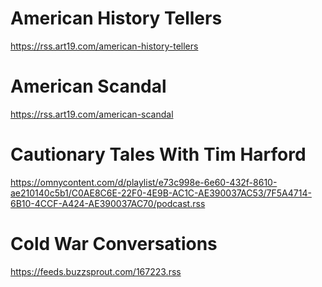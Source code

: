 # American History Tellers
https://rss.art19.com/american-history-tellers
# American Scandal
https://rss.art19.com/american-scandal
# Cautionary Tales With Tim Harford
https://omnycontent.com/d/playlist/e73c998e-6e60-432f-8610-ae210140c5b1/C0AE8C6E-22F0-4E9B-AC1C-AE390037AC53/7F5A4714-6B10-4CCF-A424-AE390037AC70/podcast.rss
# Cold War Conversations
https://feeds.buzzsprout.com/167223.rss
